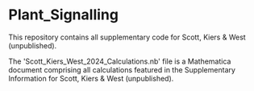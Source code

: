 # Plant_Signalling
This repository contains all supplementary code for Scott, Kiers &amp; West (unpublished). 

The 'Scott_Kiers_West_2024_Calculations.nb' file is a Mathematica document comprising all calculations featured in the Supplementary Information for Scott, Kiers & West (unpublished).
